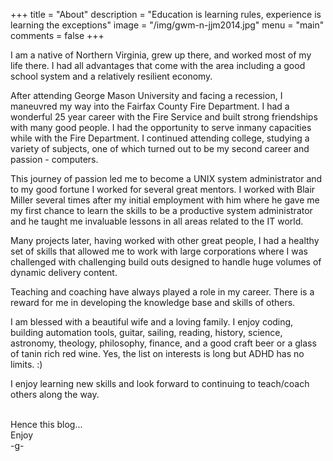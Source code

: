 +++
title = "About"
description = "Education is learning rules, experience is learning the exceptions"
image = "/img/gwm-n-jjm2014.jpg"
menu = "main"
comments = false
+++

<p class="introduction">I am a native of Northern Virginia, grew up there, and worked most of my life there. I had all advantages that come with the area including a good school system and a relatively resilient economy.</p>

After attending George Mason University and facing a recession, I maneuvred my way into the Fairfax County Fire Department. I had a wonderful 25 year career with the Fire Service and built strong friendships with many good people. I had the opportunity to serve inmany capacities while with the Fire Department. I continued attending college, studying a variety of subjects, one of which turned out to be  my second career and passion - computers.

This journey of passion led me to become a UNIX system administrator and to my good fortune I worked for several great mentors. I worked with Blair Miller several times after my initial employment with him where he gave me my first chance to learn the skills to be a productive system administrator and he taught me invaluable lessons in all areas related to the IT world.

Many projects later, having worked with other great people, I had a healthy set  of skills that allowed me to work with large corporations where I was challenged with challenging build outs designed to handle huge volumes of dynamic delivery content.

Teaching and coaching have always played a role in my career.   There is a reward for me in developing the knowledge base and skills of others.

I am blessed with a beautiful wife and a loving family. I enjoy coding, building automation tools, guitar, sailing, reading, history, science, astronomy, theology, philosophy, finance, and a good craft beer or a glass of tanin rich red wine. Yes, the list on interests is long but ADHD has no limits. :)

I enjoy learning new skills and look forward to continuing to teach/coach others along the way. 

<br>
Hence this blog...
<br>
Enjoy
<br>
-g-
<br>
